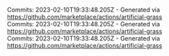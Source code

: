 Commits: 2023-02-10T19:33:48.205Z - Generated via https://github.com/marketplace/actions/artificial-grass
<br>
Commits: 2023-02-10T19:33:48.205Z - Generated via https://github.com/marketplace/actions/artificial-grass
<br>
Commits: 2023-02-10T19:33:48.205Z - Generated via https://github.com/marketplace/actions/artificial-grass
<br>
